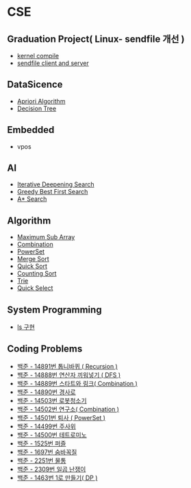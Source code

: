 # CSE
## Graduation Project( Linux- sendfile 개선 )
* [kernel compile](https://github.com/yja938882/CSE/tree/master/linux/sendfile_client_server)
* [sendfile client and server](https://github.com/yja938882/CSE/tree/master/linux/sendfile_client_server)
## DataSicence
* [Apriori Algorithm](https://github.com/yja938882/CSE/tree/master/data_science/apriori)
* [Decision Tree](https://github.com/yja938882/CSE/tree/master/data_science/decision_tree)
## Embedded
* vpos
## AI
* [Iterative Deepening Search](https://github.com/yja938882/CSE/tree/master/AI/IterativeDeepeningSearch)
* [Greedy Best First Search](https://github.com/yja938882/CSE/tree/master/AI/GreedyBestFirstSearch)
* [A\* Search](https://github.com/yja938882/CSE/tree/master/AI/A_Search)
## Algorithm
* [Maximum Sub Array](https://github.com/yja938882/CSE/blob/master/algorithm/max_sub_array.cpp)
* [Combination](https://github.com/yja938882/CSE/blob/master/algorithm/combination.cpp)
* [PowerSet](https://github.com/yja938882/CSE/blob/master/algorithm/powerset.cpp)
* [Merge Sort](https://github.com/yja938882/CSE/blob/master/algorithm/mergesort.cpp)
* [Quick Sort](https://github.com/yja938882/CSE/blob/master/algorithm/quicksort.cpp)
* [Counting Sort](https://github.com/yja938882/CSE/blob/master/algorithm/countingsort.cpp)
* [Trie](https://github.com/yja938882/CSE/blob/master/algorithm/trie.cpp)
* [Quick Select](https://github.com/yja938882/CSE/blob/master/algorithm/quickselect.cpp)
## System Programming
* [ls 구현](https://github.com/yja938882/CSE/blob/master/system_study/ls.c)
## Coding Problems
* [백준 - 14891번 톱니바퀴 ( Recursion )](https://github.com/yja938882/CSE/blob/master/coding_problem/baekjoon_14891.cpp
)
* [백준 - 14888번 연산자 끼워넣기 ( DFS )](https://github.com/yja938882/CSE/blob/master/coding_problem/baekjoon_14888.cpp)
* [백준 - 14889번 스타트와 링크( Combination )](https://github.com/yja938882/CSE/blob/master/coding_problem/baekjoon_14889.cpp)
* [백준 - 14890번 경사로](https://github.com/yja938882/CSE/blob/master/coding_problem/baekjoon_14890.cpp)
* [백준 - 14503번 로봇청소기](https://github.com/yja938882/CSE/blob/master/coding_problem/baekjoon_14503.cpp)
* [백준 - 14502번 연구소( Combination )](https://github.com/yja938882/CSE/blob/master/coding_problem/baekjoon_14502.cpp)
* [백준 - 14501번 퇴사 ( PowerSet )](https://github.com/yja938882/CSE/blob/master/coding_problem/baekjoon_14501.cpp)
* [백준 - 14499번 주사위](https://github.com/yja938882/CSE/blob/master/coding_problem/baekjoon_14499.cpp)
* [백준 - 14500번 테트로미노](https://github.com/yja938882/CSE/blob/master/coding_problem/baekjoon_14499.cpp)
* [백준 - 1525번 퍼즐](https://github.com/yja938882/CSE/blob/master/coding_problem/baekjoon_1525.cpp)
* [백준 - 1697번 숨바꼭질](https://github.com/yja938882/CSE/blob/master/coding_problem/baekjoon_1697.cpp)
* [백준 - 2251번 물통](https://github.com/yja938882/CSE/blob/master/coding_problem/baekjoon_2251.cpp)
* [백준 - 2309번 일곱 난쟁이](https://github.com/yja938882/CSE/blob/master/coding_problem/baekjoon_2309.cpp)
* [백준 - 1463번 1로 만들기( DP )](https://github.com/yja938882/CSE/blob/master/coding_problem/baekjoon_1463.cpp)
